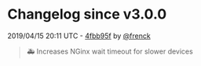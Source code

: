 # Changelog since v3.0.0

2019/04/15 20:11 UTC - [4fbb95f](https://github.com/hassio-addons/addon-node-red/commit/4fbb95fdb75b1801bf925cf2d674de46115cb07b) by [@frenck](https://github.com/frenck)
> :ambulance: Increases NGinx wait timeout for slower devices 


